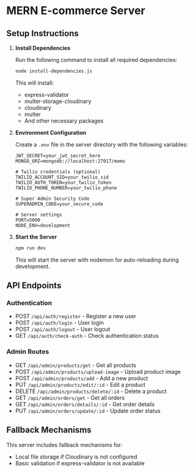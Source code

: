 # MERN E-commerce Server

## Setup Instructions

1. **Install Dependencies**

   Run the following command to install all required dependencies:

   ```bash
   node install-dependencies.js
   ```

   This will install:
   - express-validator
   - multer-storage-cloudinary
   - cloudinary
   - multer
   - And other necessary packages

2. **Environment Configuration**

   Create a `.env` file in the server directory with the following variables:

   ```env
   JWT_SECRET=your_jwt_secret_here
   MONGO_URI=mongodb://localhost:27017/momo

   # Twilio credentials (optional)
   TWILIO_ACCOUNT_SID=your_twilio_sid
   TWILIO_AUTH_TOKEN=your_twilio_token
   TWILIO_PHONE_NUMBER=your_twilio_phone

   # Super Admin Security Code
   SUPERADMIN_CODE=your_secure_code

   # Server settings
   PORT=5000
   NODE_ENV=development
   ```

3. **Start the Server**

   ```bash
   npm run dev
   ```

   This will start the server with nodemon for auto-reloading during development.

## API Endpoints

### Authentication
- POST `/api/auth/register` - Register a new user
- POST `/api/auth/login` - User login
- POST `/api/auth/logout` - User logout
- GET `/api/auth/check-auth` - Check authentication status

### Admin Routes
- GET `/api/admin/products/get` - Get all products
- POST `/api/admin/products/upload-image` - Upload product image
- POST `/api/admin/products/add` - Add a new product
- PUT `/api/admin/products/edit/:id` - Edit a product
- DELETE `/api/admin/products/delete/:id` - Delete a product
- GET `/api/admin/orders/get` - Get all orders
- GET `/api/admin/orders/details/:id` - Get order details
- PUT `/api/admin/orders/update/:id` - Update order status

## Fallback Mechanisms

This server includes fallback mechanisms for:
- Local file storage if Cloudinary is not configured
- Basic validation if express-validator is not available
